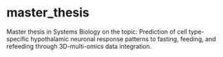 # master_thesis
Master thesis in Systems Biology on the topic: Prediction of cell type-specific hypothalamic neuronal response patterns to fasting, feeding, and refeeding through 3D-multi-omics data integration.

